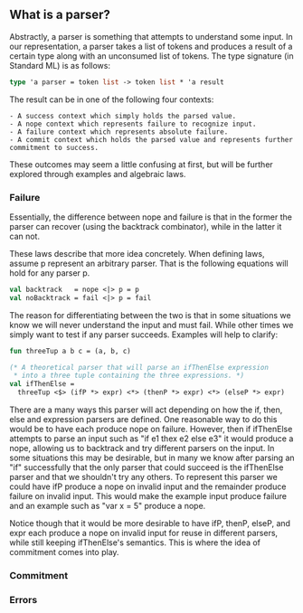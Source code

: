 ## What is a parser?

Abstractly, a parser is something that attempts to understand 
some input. In our representation, a parser takes a list of tokens and
produces a result of a certain type along with an unconsumed list of 
tokens. The type signature (in Standard ML) is as follows:

``` sml
type 'a parser = token list -> token list * 'a result
```

The result can be in one of the following four contexts:

    - A success context which simply holds the parsed value.
    - A nope context which represents failure to recognize input.    
    - A failure context which represents absolute failure. 
    - A commit context which holds the parsed value and represents further commitment to success.

These outcomes may seem a little confusing at first, but will
be further explored through examples and algebraic laws.

### Failure 

Essentially, the difference between nope and failure is that
in the former the parser can recover (using the backtrack combinator),
while in the latter it can not.

These laws describe that more idea concretely. When defining 
laws, assume p represent an arbitrary parser. That is the following 
equations will hold for any parser p.

```sml
val backtrack   = nope <|> p = p
val noBacktrack = fail <|> p = fail
```

The reason for differentiating between the two is that in
some situations we know we will never understand the input
and must fail. While other times we simply want to test if any
parser succeeds. Examples will help to clarify:

```sml
fun threeTup a b c = (a, b, c)

(* A theoretical parser that will parse an ifThenElse expression
 * into a three tuple containing the three expressions. *)
val ifThenElse = 
  threeTup <$> (ifP *> expr) <*> (thenP *> expr) <*> (elseP *> expr)
```

There are a many ways this parser will act depending on how the if, then, 
else and expression parsers are defined. One reasonable way to do this
would be to have each produce nope on failure. However, then if ifThenElse
attempts to parse an input such as "if e1 thex e2 else e3" it 
would produce a nope, allowing us to backtrack and try
different parsers on the input. In some situations this may be desirable, 
but in many we know after parsing an "if" successfully that the only 
parser that could succeed is the ifThenElse parser and that we shouldn't 
try any others. To represent this parser we could have ifP produce a 
nope on invalid input and the remainder produce failure on invalid input.
This would make the example input produce failure and
an example such as "var x = 5" produce a nope.

Notice though that it would be more desirable to have ifP, thenP, elseP,
and expr each produce a nope on invalid input for reuse in different 
parsers, while still keeping ifThenElse's semantics. This is where the 
idea of
commitment comes into play.

### Commitment





### Errors




